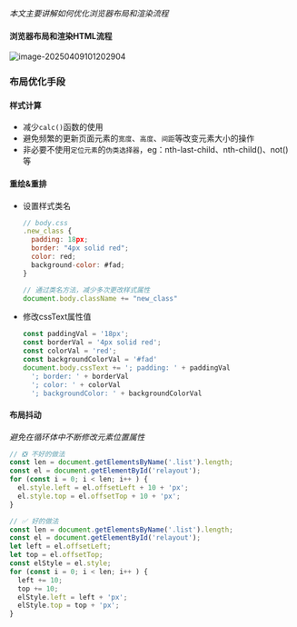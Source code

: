 *本文主要讲解如何优化浏览器布局和渲染流程*

#### 浏览器布局和渲染HTML流程

![image-20250409101202904](https://oss.yanquankun.cn/oss-cdn/image-20250409101202904.png!watermark)

### 布局优化手段

#### 样式计算

+ 减少`calc()`函数的使用
+ 避免频繁的更新页面元素的`宽度`、`高度`、`间距`等改变元素大小的操作
+ 非必要不使用`定位元素`的`伪类选择器`，eg：nth-last-child、nth-child()、not() 等

#### 重绘&重排

+ 设置样式类名

  ```javascript
  // body.css
  .new_class {
    padding: 18px;
    border: "4px solid red";
    color: red;
    background-color: #fad;
  }
  
  // 通过类名方法，减少多次更改样式属性
  document.body.className += "new_class"
  ```

+ 修改cssText属性值

  ```javascript
  const paddingVal = '18px';
  const borderVal = '4px solid red';
  const colorVal = 'red';
  const backgroundColorVal = '#fad'
  document.body.cssText += '; padding: ' + paddingVal
    '; border: ' + borderVal
    '; color: ' + colorVal
    '; backgroundColor: ' + backgroundColorVal
  ```

#### 布局抖动

*避免在循环体中不断修改元素位置属性*

```javascript
// ❎ 不好的做法
const len = document.getElementsByName('.list').length;
const el = document.getElementById('relayout');
for (const i = 0; i < len; i++ ) {
  el.style.left = el.offsetLeft + 10 + 'px';
  el.style.top = el.offsetTop + 10 + 'px';
}

// ✅ 好的做法
const len = document.getElementsByName('.list').length;
const el = document.getElementById('relayout');
let left = el.offsetLeft;
let top = el.offsetTop;
const elStyle = el.style;
for (const i = 0; i < len; i++ ) {
  left += 10;
  top += 10;
  elStyle.left = left + 'px';
  elStyle.top = top + 'px';
}
```

